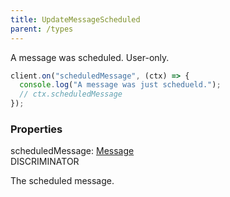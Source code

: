 ```yaml
---
title: UpdateMessageScheduled
parent: /types
---
```


A message was scheduled. User-only.

```ts
client.on("scheduledMessage", (ctx) => {
  console.log("A message was just schedueld.");
  // ctx.scheduledMessage
});
```

### Properties

<div class="flex flex-col gap-3"><div><div class="flex gap-2"><div class="font-mono p" id="p_scheduledMessage" data-anchor><span class="font-bold">scheduledMessage</span><span class="opacity-50">:</span> <a href="/gh/types/message"  >Message</a></div><div class="flex items-center"><div class="bg-dbt px-1.5 rounded-md select-none text-fgt text-[10px]">DISCRIMINATOR</div></div></div><div class="pl-3"><div class="no-margin">

The scheduled message.

</div></div></div></div>

